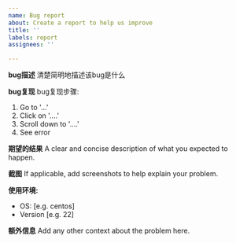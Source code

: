 ```yaml
---
name: Bug report
about: Create a report to help us improve
title: ''
labels: report
assignees: ''

---
```


**bug描述**
清楚简明地描述该bug是什么

**bug复现**
bug复现步骤:
1. Go to '...'
2. Click on '....'
3. Scroll down to '....'
4. See error

**期望的结果**
A clear and concise description of what you expected to happen.

**截图**
If applicable, add screenshots to help explain your problem.

**使用环境:**
 - OS: [e.g. centos]
 - Version [e.g. 22]

**额外信息**
Add any other context about the problem here.

